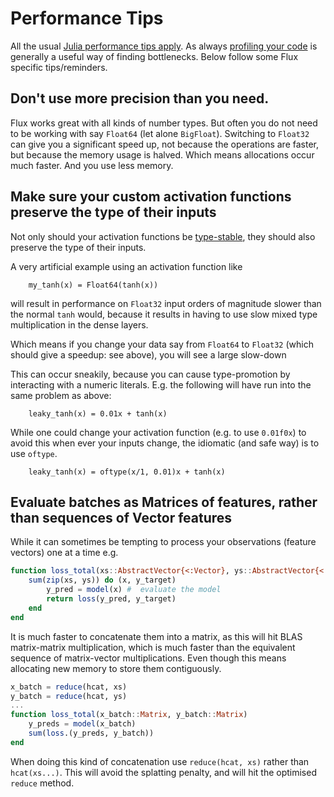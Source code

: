 # Performance Tips

All the usual [Julia performance tips apply](https://docs.julialang.org/en/v1/manual/performance-tips/).
As always [profiling your code](https://docs.julialang.org/en/v1/manual/profile/#Profiling-1) is generally a useful way of finding bottlenecks.
Below follow some Flux specific tips/reminders.

## Don't use more precision than you need.

Flux works great with all kinds of number types.
But often you do not need to be working with say `Float64` (let alone `BigFloat`).
Switching to `Float32` can give you a significant speed up,
not because the operations are faster, but because the memory usage is halved.
Which means allocations occur much faster.
And you use less memory.


## Make sure your custom activation functions preserve the type of their inputs
Not only should your activation functions be [type-stable](https://docs.julialang.org/en/v1/manual/performance-tips/#Write-%22type-stable%22-functions-1),
they should also preserve the type of their inputs.

A very artificial example using an activation function like

```
    my_tanh(x) = Float64(tanh(x))
```

will result in performance on `Float32` input orders of magnitude slower than the normal `tanh` would,
because it results in having to use slow mixed type multiplication in the dense layers.

Which means if you change your data say from `Float64` to `Float32` (which should give a speedup: see above),
you will see a large slow-down

This can occur sneakily, because you can cause type-promotion by interacting with a numeric literals.
E.g. the following will have run into the same problem as above:

```
    leaky_tanh(x) = 0.01x + tanh(x)
```

While one could change your activation function (e.g. to use `0.01f0x`) to avoid this when ever your inputs change,
the idiomatic (and safe way) is to use `oftype`.

```
    leaky_tanh(x) = oftype(x/1, 0.01)x + tanh(x)
```


## Evaluate batches as Matrices of features, rather than sequences of Vector features

While it can sometimes be tempting to process your observations (feature vectors) one at a time
e.g.
```julia
function loss_total(xs::AbstractVector{<:Vector}, ys::AbstractVector{<:Vector})
    sum(zip(xs, ys)) do (x, y_target)
        y_pred = model(x) #  evaluate the model
        return loss(y_pred, y_target)
    end
end
```

It is much faster to concatenate them into a matrix,
as this will hit BLAS matrix-matrix multiplication, which is much faster than the equivalent sequence of matrix-vector multiplications.
Even though this means allocating new memory to store them contiguously.

```julia
x_batch = reduce(hcat, xs)
y_batch = reduce(hcat, ys)
...
function loss_total(x_batch::Matrix, y_batch::Matrix)
    y_preds = model(x_batch)
    sum(loss.(y_preds, y_batch))
end
```

When doing this kind of concatenation use `reduce(hcat, xs)` rather than `hcat(xs...)`.
This will avoid the splatting penalty, and will hit the optimised `reduce` method.
